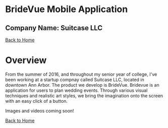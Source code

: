 # BrideVue Mobile Application

## Company Name: Suitcase LLC


[Back to Home](https://forhago.github.io/brianye.github.io/)


# Overview
From the summer of 2016, and throughout my senior year of college, I've been working at a startup compnay called Suitcase LLC, located in downtown Ann Arbor. The product we develop is BrideVue. Bridevue is an application for users to plan wedding events. Through various visual techniques and realistic art styles, we bring the imagination onto the screen with an easy click of a button.

Images and videos coming soon!

[Back to Home](https://forhago.github.io/brianye.github.io/)